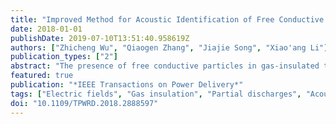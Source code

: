 ```yaml
---
title: "Improved Method for Acoustic Identification of Free Conductive Particle Defects in GIL"
date: 2018-01-01
publishDate: 2019-07-10T13:51:40.958619Z
authors: ["Zhicheng Wu", "Qiaogen Zhang", "Jiajie Song", "Xiao'ang Li"]
publication_types: ["2"]
abstract: "The presence of free conductive particles in gas-insulated transmission lines (GIL) is the most significant threat to their insulation. The non-invasive identification of free conductive particle defects in GILs is extremely challenging. Existing identification methods which use the acoustic amplitude-flight time (AAFT) pattern are not often adopted on-site due to their faulty theory, non-robust extraction algorithm, and generally inaccurate calibration. In this study, the theory established by L. E. Lundgarrd is expanded by deriving estimation equations related to the particle's moving state. A new method for extracting the state information from the raw data of acoustic signals is established and the robustness of the acoustic identification method is enhanced. A convenient calibration method is also developed by building a standard collision signal generator. The proposed methods are validated in a scale GIL model and a real GIL model. The results of this study may represent a workable reference for GIL condition monitoring."
featured: true
publication: "*IEEE Transactions on Power Delivery*"
tags: ["Electric fields", "Gas insulation", "Partial discharges", "Acoustic signal processing", "Acoustics", "Calibration", "Data mining", "Equipment failure", "Estimation", "Insulation", "Mathematical model"]
doi: "10.1109/TPWRD.2018.2888597"
---
```

